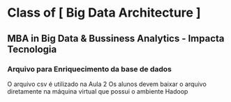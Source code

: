 # Class of [ Big Data Architecture ] 
## MBA in Big Data & Bussiness Analytics - Impacta Tecnologia

### Arquivo para Enriquecimento da base de dados

O arquivo csv é utilizado na Aula 2
Os alunos devem baixar o arquivo diretamente na máquina virtual que possui o ambiente Hadoop

